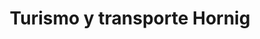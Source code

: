 ---
title: "Turismo y transporte Hornig"
url: /frutillar/turismo-y-transporte-hornig/
shop: Reisebüro
---